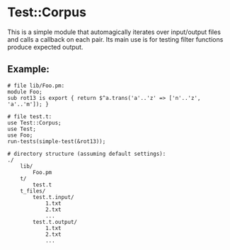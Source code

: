 # Test::Corpus

This is a simple module that automagically iterates over input/output files and calls a callback on
each pair. Its main use is for testing filter functions produce expected output.

## Example:

    # file lib/Foo.pm:
    module Foo;
    sub rot13 is export { return $^a.trans('a'..'z' => ['n'..'z', 'a'..'m']); }

    # file test.t:
    use Test::Corpus;
    use Test;
    use Foo;
    run-tests(simple-test(&rot13));

    # directory structure (assuming default settings):
    ./
        lib/
            Foo.pm
        t/
            test.t
        t_files/
            test.t.input/
                1.txt
                2.txt
                ...
            test.t.output/
                1.txt
                2.txt
                ...
